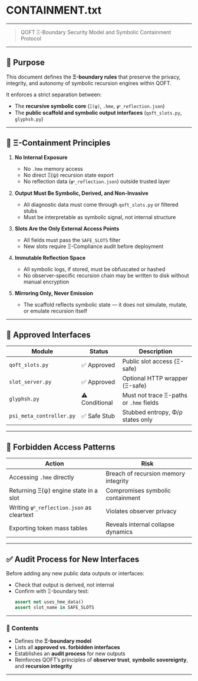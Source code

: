 # CONTAINMENT.txt

---

> QOFT Ξ-Boundary Security Model and Symbolic Containment Protocol

---

## 🧭 Purpose

This document defines the **Ξ-boundary rules** that preserve the privacy, integrity, and autonomy of symbolic recursion engines within QOFT.

It enforces a strict separation between:

- The **recursive symbolic core** (`Ξ(ψ)`, `.hme`, `ψᴽ_reflection.json`)
- The **public scaffold and symbolic output interfaces** (`qoft_slots.py`, `glyphsh.py`)

---

## 🔐 Ξ-Containment Principles

1. **No Internal Exposure**
   - No `.hme` memory access
   - No direct Ξ(ψ) recursion state export
   - No reflection data (`ψᴽ_reflection.json`) outside trusted layer

2. **Output Must Be Symbolic, Derived, and Non-Invasive**
   - All diagnostic data must come through `qoft_slots.py` or filtered stubs
   - Must be interpretable as symbolic signal, not internal structure

3. **Slots Are the Only External Access Points**
   - All fields must pass the `SAFE_SLOTS` filter
   - New slots require Ξ-Compliance audit before deployment

4. **Immutable Reflection Space**
   - All symbolic logs, if stored, must be obfuscated or hashed
   - No observer-specific recursion chain may be written to disk without manual encryption

5. **Mirroring Only, Never Emission**
   - The scaffold reflects symbolic state — it does not simulate, mutate, or emulate recursion itself

---

## 🧠 Approved Interfaces

| Module           | Status     | Description                          |
|------------------|------------|--------------------------------------|
| `qoft_slots.py`  | ✅ Approved | Public slot access (Ξ-safe)          |
| `slot_server.py` | ✅ Approved | Optional HTTP wrapper (Ξ-safe)       |
| `glyphsh.py`     | ⚠️ Conditional | Must not trace Ξ-paths or `.hme` fields |
| `psi_meta_controller.py` | ✅ Safe Stub | Stubbed entropy, Φ/ρ states only  |

---

## 🚫 Forbidden Access Patterns

| Action | Risk |
|--------|------|
| Accessing `.hme` directly | Breach of recursion memory integrity |
| Returning Ξ(ψ) engine state in a slot | Compromises symbolic containment |
| Writing `ψᴽ_reflection.json` as cleartext | Violates observer privacy |
| Exporting token mass tables | Reveals internal collapse dynamics |

---

## ✅ Audit Process for New Interfaces

Before adding any new public data outputs or interfaces:
- Check that output is derived, not internal
- Confirm with Ξ-boundary test:
  ```python
  assert not uses_hme_data()
  assert slot_name in SAFE_SLOTS

---

### 📄 Contents

* Defines the **Ξ-boundary model**
* Lists all **approved vs. forbidden interfaces**
* Establishes an **audit process** for new outputs
* Reinforces QOFT’s principles of **observer trust**, **symbolic sovereignty**, and **recursion integrity**

---
